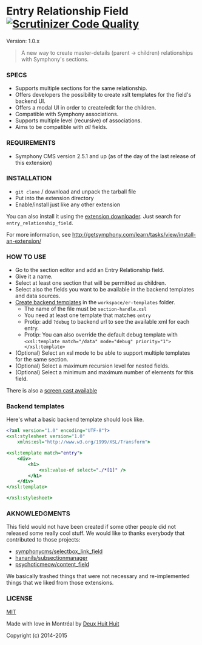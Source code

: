 # Entry Relationship Field [![Scrutinizer Code Quality](https://scrutinizer-ci.com/g/DeuxHuitHuit/entry_relationship_field/badges/quality-score.png?b=master)](https://scrutinizer-ci.com/g/DeuxHuitHuit/entry_relationship_field/?branch=master)

Version: 1.0.x

> A new way to create master-details (parent -> children) relationships with Symphony's sections.

### SPECS ###

- Supports multiple sections for the same relationship.
- Offers developers the possibility to create xslt templates for the field's backend UI.
- Offers a modal UI in order to create/edit for the children.
- Compatible with Symphony associations.
- Supports multiple level (recursive) of associations.
- Aims to be compatible with *all* fields.

### REQUIREMENTS ###

- Symphony CMS version 2.5.1 and up (as of the day of the last release of this extension)

### INSTALLATION ###

- `git clone` / download and unpack the tarball file
- Put into the extension directory
- Enable/install just like any other extension

You can also install it using the [extension downloader](http://symphonyextensions.com/extensions/extension_downloader/).
Just search for `entry_relationship_field`.

For more information, see <http://getsymphony.com/learn/tasks/view/install-an-extension/>

### HOW TO USE ###

- Go to the section editor and add an Entry Relationship field.
- Give it a name.
- Select at least one section that will be permitted as children.
- Select also the fields you want to be available in the backend templates and data sources.
- [Create backend templates](#backend-templates) in the `workspace/er-templates` folder.
    - The name of the file must be `section-handle.xsl`
    - You need at least one template that matches `entry`
    - Protip: add `?debug` to backend url to see the available xml for each entry.
    - Protip: You can also override the default debug template with     
    `<xsl:template match="/data" mode="debug" priority="1"></xsl:template>`
- (Optional) Select an xsl mode to be able to support multiple templates for the same section.
- (Optional) Select a maximum recursion level for nested fields.
- (Optional) Select a minimum and maximum number of elements for this field.

There is also a [screen cast available](https://www.screenr.com/pDDN)

### Backend templates ###

Here's what a basic backend template should look like.

```xslt
<?xml version="1.0" encoding="UTF-8"?>
<xsl:stylesheet version="1.0"
    xmlns:xsl="http://www.w3.org/1999/XSL/Transform">

<xsl:template match="entry">
    <div>
        <h1>
            <xsl:value-of select="./*[1]" />
        </h1>
    </div>
</xsl:template>

</xsl:stylesheet>
```

### AKNOWLEDGMENTS ###

This field would not have been created if some other people did not released some really 
cool stuff. We would like to thanks everybody that contributed to those projects:

- [symphonycms/selectbox_link_field](https://github.com/symphonycms/selectbox_link_field)
- [hananils/subsectionmanager](https://github.com/hananils/subsectionmanager)
- [psychoticmeow/content_field](https://github.com/psychoticmeow/content_field)

We basically trashed things that were not necessary and re-implemented things that we liked
from those extensions.

### LICENSE ###

[MIT](http://deuxhuithuit.mit-license.org)

Made with love in Montréal by [Deux Huit Huit](https://deuxhuithuit.com)

Copyright (c) 2014-2015
